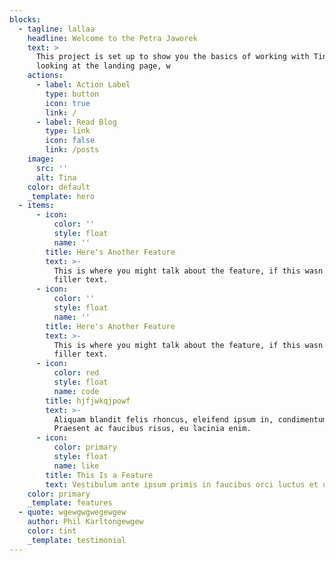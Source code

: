 ```yaml
---
blocks:
  - tagline: lallaa
    headline: Welcome to the Petra Jaworek
    text: >
      This project is set up to show you the basics of working with Tina. You're
      looking at the landing page, w
    actions:
      - label: Action Label
        type: button
        icon: true
        link: /
      - label: Read Blog
        type: link
        icon: false
        link: /posts
    image:
      src: ''
      alt: Tina
    color: default
    _template: hero
  - items:
      - icon:
          color: ''
          style: float
          name: ''
        title: Here's Another Feature
        text: >-
          This is where you might talk about the feature, if this wasn't just
          filler text.
      - icon:
          color: ''
          style: float
          name: ''
        title: Here's Another Feature
        text: >-
          This is where you might talk about the feature, if this wasn't just
          filler text.
      - icon:
          color: red
          style: float
          name: code
        title: hjfjwkqjpowf
        text: >-
          Aliquam blandit felis rhoncus, eleifend ipsum in, condimentum nibh.
          Praesent ac faucibus risus, eu lacinia enim.
      - icon:
          color: primary
          style: float
          name: like
        title: This Is a Feature
        text: Vestibulum ante ipsum primis in faucibus orci luctus et ultrices.
    color: primary
    _template: features
  - quote: wgewgwgwegewgew
    author: Phil Karltongewgew
    color: tint
    _template: testimonial
---
```


